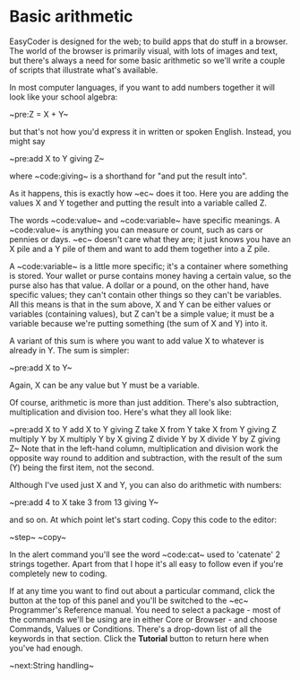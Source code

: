 # Basic arithmetic #
EasyCoder is designed for the web; to build apps that do stuff in a browser. The world of the browser is primarily visual, with lots of images and text, but there's always a need for some basic arithmetic so we'll write a couple of scripts that illustrate what's available.

In most computer languages, if you want to add numbers together it will look like your school algebra:

~pre:Z = X + Y~

but that's not how you'd express it in written or spoken English. Instead, you might say

~pre:add X to Y giving Z~

where ~code:giving~ is a shorthand for "and put the result into".

As it happens, this is exactly how ~ec~ does it too. Here you are adding the values X and Y together and putting the result into a variable called Z.

The words ~code:value~ and ~code:variable~ have specific meanings. A ~code:value~ is anything you can measure or count, such as cars or pennies or days. ~ec~ doesn't care what they are; it just knows you have an X pile and a Y pile of them and want to add them together into a Z pile.

A ~code:variable~ is a little more specific; it's a container where something is stored. Your wallet or purse contains money having a certain value, so the purse also has that value. A dollar or a pound, on the other hand, have specific values; they can't contain other things so they can't be variables. All this means is that in the sum above, X and Y can be either values or variables (containing values), but Z can't be a simple value; it must be a variable because we're putting something (the sum of X and Y) into it.

A variant of this sum is where you want to add value X to whatever is already in Y. The sum is simpler:

~pre:add X to Y~

Again, X can be any value but Y must be a variable.

Of course, arithmetic is more than just addition. There's also subtraction, multiplication and division too. Here's what they all look like:

~pre:add X to Y          add X to Y giving Z
take X from Y       take X from Y giving Z
multiply Y by X     multiply Y by X giving Z
divide Y by X       divide Y by Z giving Z~
Note that in the left-hand column, multiplication and division work the opposite way round to addition and subtraction, with the result of the sum (Y) being the first item, not the second.

Although I've used just X and Y, you can also do arithmetic with numbers:

~pre:add 4 to X
take 3 from 13 giving Y~

and so on. At which point let's start coding. Copy this code to the editor:

~step~
~copy~

In the alert command you'll see the word ~code:cat~ used to 'catenate' 2 strings together. Apart from that I hope it's all easy to follow even if you're completely new to coding.

If at any time you want to find out about a particular command, click the  button at the top of this panel and you'll be switched to the ~ec~ Programmer's Reference manual. You need to select a package - most of the commands we'll be using are in either Core or Browser - and choose Commands, Values or Conditions. There's a drop-down list of all the keywords in that section. Click the **Tutorial** button to return here when you've had enough.

~next:String handling~
